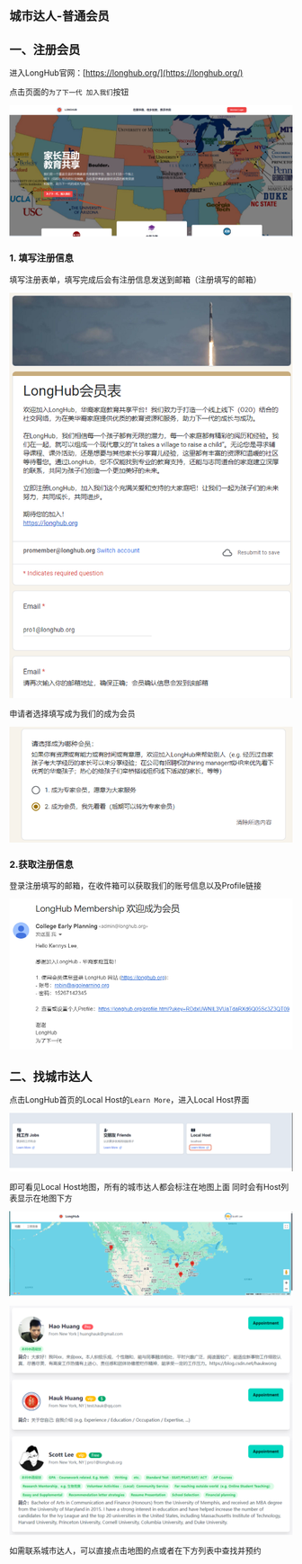 ## 城市达人-普通会员

## 一、注册会员

进入LongHub官网：[https://longhub.org/](https://longhub.org/)

点击页面的`为了下一代 加入我们`按钮

![img](../assets/0.png)

### 1. 填写注册信息

填写注册表单，填写完成后会有注册信息发送到邮箱（注册填写的邮箱）

![img](../assets/1.png)

申请者选择填写成为我们的成为会员

![img](../assets/23.png)

### 2.获取注册信息

登录注册填写的邮箱，在收件箱可以获取我们的账号信息以及Profile链接

![img](../assets/48.png)

## 二、找城市达人

点击LongHub首页的Local Host的`Learn More`，进入Local Host界面

![img](../assets/102.png)

即可看见Local Host地图，所有的城市达人都会标注在地图上面
同时会有Host列表显示在地图下方

![img](../assets/103.png)

![img](../assets/104.png)

如需联系城市达人，可以直接点击地图的点或者在下方列表中查找并预约

